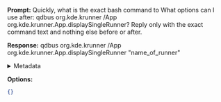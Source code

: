 **Prompt:**
Quickly, what is the exact bash command to What options can I use after: qdbus org.kde.krunner /App org.kde.krunner.App.displaySingleRunner?
Reply only with the exact command text and nothing else before or after.

**Response:**
qdbus org.kde.krunner /App org.kde.krunner.App.displaySingleRunner "name_of_runner"

<details><summary>Metadata</summary>

- Duration: 2712 ms
- Datetime: 2023-07-18T13:56:11.129966
- Model: gpt-4-0613

</details>

**Options:**
```json
{}
```

